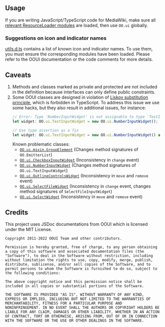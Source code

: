 ## Usage
If you are writing JavaScript/TypeScript code for MediaWiki, make sure all [relevant ResourceLoader modules](https://www.mediawiki.org/wiki/OOUI/Using_OOUI_in_MediaWiki#JavaScript) are loaded, then use `OO.ui` globally.

### Suggestions on icon and indicator names
[utils.d.ts](utils.d.ts) contains a list of known icon and indicator names. To use them, you must ensure the corresponding modules have been loaded.
Please refer to the OOUI documentation or the code comments for more details.

## Caveats
1. Methods and classes marked as private and protected are not included in the definition because interfaces can only define public constraints.
2. Some OOUI classes are designed in violation of [Liskov substitution principle](https://en.wikipedia.org/wiki/Liskov_substitution_principle), which is forbidden in TypeScript. To address this issue we use some hacks, but they also result in additional issues, for instance:
    ```ts
    // Error: Type 'NumberInputWidget' is not assignable to type 'TextInputWidget'...
    let widget: OO.ui.TextInputWidget = new OO.ui.NumberInputWidget();

    // Use type assertion as a fix
    let widget: OO.ui.TextInputWidget = new OO.ui.NumberInputWidget() as unknown as OO.ui.TextInputWidget;
    ```
    Known problematic classes:
    - [`OO.ui.mixin.GroupElement`](mixin/GroupElement.d.ts) (Changes method signatures of `OO.EmitterList`)
    - [`OO.ui.CheckboxInputWidget`](CheckboxInputWidget.d.ts) (Inconsistency in `change` event)
    - [`OO.ui.NumberInputWidget`](NumberInputWidget.d.ts) (Changes method signatures of `OO.ui.TextInputWidget`)
    - [`OO.ui.OutlineControlsWidget`](OutlineControlsWidget.d.ts) (Inconsistency in `move` and `remove` event)
    - [`OO.ui.SelectFileWidget`](SelectFileWidget.d.ts) (Inconsistency in `change` event, changes method signatures of `SelectFileInputWidget`)
    - [`OO.ui.SelectWidget`](SelectWidget.d.ts) (Inconsistency in `move` and `remove` event)


## Credits
This project uses JSDoc documentations from OOUI which is licensed under the MIT License.

```
Copyright 2011-2022 OOUI Team and other contributors.

Permission is hereby granted, free of charge, to any person obtaining
a copy of this software and associated documentation files (the
"Software"), to deal in the Software without restriction, including
without limitation the rights to use, copy, modify, merge, publish,
distribute, sublicense, and/or sell copies of the Software, and to
permit persons to whom the Software is furnished to do so, subject to
the following conditions:

The above copyright notice and this permission notice shall be
included in all copies or substantial portions of the Software.

THE SOFTWARE IS PROVIDED "AS IS", WITHOUT WARRANTY OF ANY KIND,
EXPRESS OR IMPLIED, INCLUDING BUT NOT LIMITED TO THE WARRANTIES OF
MERCHANTABILITY, FITNESS FOR A PARTICULAR PURPOSE AND
NONINFRINGEMENT. IN NO EVENT SHALL THE AUTHORS OR COPYRIGHT HOLDERS BE
LIABLE FOR ANY CLAIM, DAMAGES OR OTHER LIABILITY, WHETHER IN AN ACTION
OF CONTRACT, TORT OR OTHERWISE, ARISING FROM, OUT OF OR IN CONNECTION
WITH THE SOFTWARE OR THE USE OR OTHER DEALINGS IN THE SOFTWARE.
```
